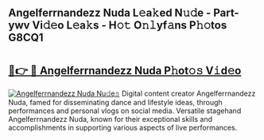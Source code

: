 ## Angelferrnandezz Nuda L𝚎a𝚔ed N𝚞𝚍e - Part-ywv Vi𝚍𝚎o L𝚎a𝚔s - H𝚘𝚝 O𝚗𝚕yf𝚊ns P𝚑𝚘tos G8CQ1

# <h2><a href="http://kfewow6.oniu.top/?m=Angelferrnandezz+Nuda">🔗👉 🔴 Angelferrnandezz Nuda P𝚑ot𝚘𝚜 V𝚒d𝚎o</a></h2>

[![Angelferrnandezz Nuda Nu𝚍e𝚜](https://i.imgur.com/0qMVB7G.gif)](http://kfewow6.oniu.top/?m=Angelferrnandezz+Nuda)
Digital content creator Angelferrnandezz Nuda, famed for disseminating dance and lifestyle ideas, through performances and personal vlogs on social media. Versatile stagehand Angelferrnandezz Nuda, known for their exceptional skills and accomplishments in supporting various aspects of live performances.  
